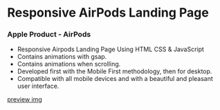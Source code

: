 # Responsive AirPods Landing Page
### Apple Product - AirPods

- Responsive Airpods Landing Page Using HTML CSS & JavaScript
- Contains animations with gsap.
- Contains animations when scrolling.
- Developed first with the Mobile First methodology, then for desktop.
- Compatible with all mobile devices and with a beautiful and pleasant user interface.

[preview img](preview.png)
